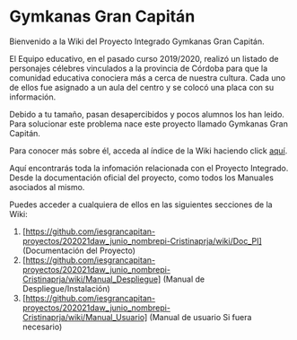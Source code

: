 # Gymkanas Gran Capitán
Bienvenido a la Wiki del Proyecto Integrado Gymkanas Gran Capitán.

El Equipo educativo, en el pasado curso 2019/2020, realizó un listado de personajes célebres vinculados a la provincia de Córdoba para que la comunidad educativa conociera más a cerca de nuestra cultura. Cada uno de ellos fue asignado a un aula del centro y se colocó una placa con su información. 

Debido a tu tamaño, pasan desapercibidos y pocos alumnos los han leido. Para solucionar este problema nace este proyecto llamado Gymkanas Gran Capitán.

Para conocer más sobre él, acceda al índice de la Wiki haciendo click [aquí](https://github.com/iesgrancapitan-proyectos/202021daw_junio_nombrepi-Cristinaprja/wiki). 

Aquí encontrarás toda la infomación relacionada con el Proyecto Integrado. Desde la documentación oficial del proyecto, como todos los Manuales asociados al mismo.

Puedes acceder a cualquiera de ellos en las siguientes secciones de la Wiki:

1. [https://github.com/iesgrancapitan-proyectos/202021daw_junio_nombrepi-Cristinaprja/wiki/Doc_PI] (Documentación del Proyecto)
2. [https://github.com/iesgrancapitan-proyectos/202021daw_junio_nombrepi-Cristinaprja/wiki/Manual_Despliegue] (Manual de Despliegue/Instalación)
3. [https://github.com/iesgrancapitan-proyectos/202021daw_junio_nombrepi-Cristinaprja/wiki/Manual_Usuario] (Manual de usuario Si fuera necesario)


